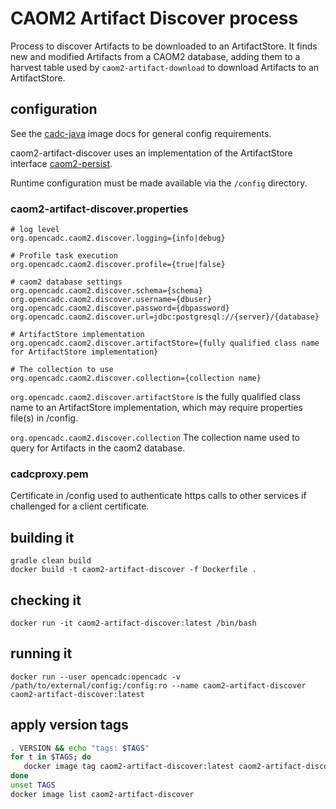 # CAOM2 Artifact Discover process

Process to discover Artifacts to be downloaded to an ArtifactStore. 
It finds new and modified Artifacts from a CAOM2 database, adding them to 
a harvest table used by `caom2-artifact-download` to download Artifacts 
to an ArtifactStore.


## configuration

See the [cadc-java](https://github.com/opencadc/docker-base/tree/master/cadc-java) 
image docs for general config requirements.

caom2-artifact-discover uses an implementation of the ArtifactStore interface
[caom2-persist](https://github.com/opencadc/caom2db/tree/master/caom2-persist).

Runtime configuration must be made available via the `/config` directory.


### caom2-artifact-discover.properties
```
# log level
org.opencadc.caom2.discover.logging={info|debug}

# Profile task execution
org.opencadc.caom2.discover.profile={true|false}

# caom2 database settings
org.opencadc.caom2.discover.schema={schema}
org.opencadc.caom2.discover.username={dbuser}
org.opencadc.caom2.discover.password={dbpassword}
org.opencadc.caom2.discover.url=jdbc:postgresql://{server}/{database}

# ArtifactStore implementation
org.opencadc.caom2.discover.artifactStore={fully qualified class name for ArtifactStore implementation}

# The collection to use
org.opencadc.caom2.discover.collection={collection name}
```

`org.opencadc.caom2.discover.artifactStore` is the fully qualified class name 
to an ArtifactStore implementation, which may require properties file(s) in /config.

`org.opencadc.caom2.discover.collection` The collection name used to
 query for Artifacts in the caom2 database.


### cadcproxy.pem
Certificate in /config used to authenticate https calls to other services
if challenged for a client certificate.


## building it
```
gradle clean build
docker build -t caom2-artifact-discover -f Dockerfile .
```

## checking it
```
docker run -it caom2-artifact-discover:latest /bin/bash
```

## running it
```
docker run --user opencadc:opencadc -v /path/to/external/config:/config:ro --name caom2-artifact-discover caom2-artifact-discover:latest
```

## apply version tags
```bash
. VERSION && echo "tags: $TAGS" 
for t in $TAGS; do
   docker image tag caom2-artifact-discover:latest caom2-artifact-discover:$t
done
unset TAGS
docker image list caom2-artifact-discover
```

